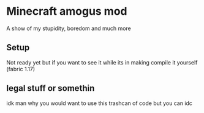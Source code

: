 # Minecraft amogus mod

A show of my stupidity, boredom and much more

## Setup

Not ready yet but if you want to see it while its in making compile it yourself (fabric 1.17)

## legal stuff or somethin

idk man why you would want to use this trashcan of code but you can idc